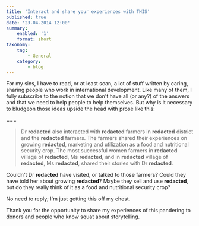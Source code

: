 ```yaml
---
title: 'Interact and share your experiences with THIS'
published: true
date: '23-04-2014 12:00'
summary:
    enabled: '1'
    format: short
taxonomy:
    tag:
        - General
    category:
        - blog
---
```


For my sins, I have to read, or at least scan, a lot of stuff written by caring, sharing people who work in international development. Like many of them, I fully subscribe to the notion that we don't have all (or any?) of the answers and that we need to help people to help themselves. But why is it necessary to bludgeon those ideas upside the head with prose like this:

===

> Dr **redacted** also interacted with **redacted** farmers in **redacted** district and the **redacted** farmers. The farmers shared their experiences on growing **redacted**, marketing and utilization as a food and nutritional security crop. The most successful women farmers in **redacted** village of **redacted**, Ms **redacted**, and in **redacted** village of **redacted**, Ms **redacted**, shared their stories with Dr **redacted**.

Couldn't Dr **redacted** have visited, or talked to those farmers? Could they have told her about growing **redacted**? Maybe they sell and use **redacted**, but do they really think of it as a food and nutritional security crop?

No need to reply; I'm just getting this off my chest.

Thank you for the opportunity to share my experiences of this pandering to donors and people who know squat about storytelling.